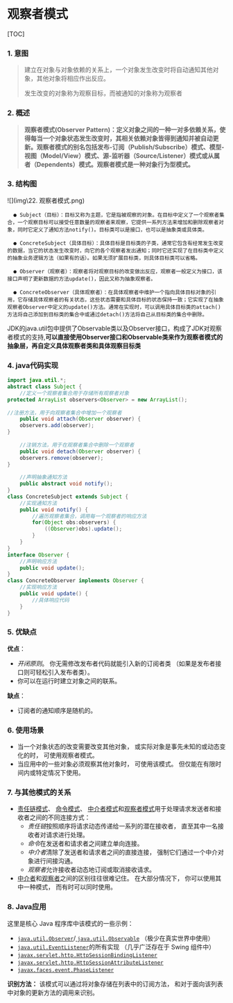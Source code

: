 # 观察者模式

[TOC]

### 1. 意图

>建立在对象与对象依赖的关系上，一个对象发生改变时将自动通知其他对象，其他对象将相应作出反应。
>
>发生改变的对象称为观察目标，而被通知的对象称为观察者

### 2. 概述

>**观察者模式(Observer Pattern)：定义对象之间的一种一对多依赖关系，使得每当一个对象状态发生改变时，其相关依赖对象皆得到通知并被自动更新。观察者模式的别名包括发布-订阅（Publish/Subscribe）模式、模型-视图（Model/View）模式、源-监听器（Source/Listener）模式或从属者（Dependents）模式。观察者模式是一种对象行为型模式。** 

### 3. 结构图

![](img\22. 观察者模式.png)

      ● Subject（目标）：目标又称为主题，它是指被观察的对象。在目标中定义了一个观察者集合，一个观察目标可以接受任意数量的观察者来观察，它提供一系列方法来增加和删除观察者对象，同时它定义了通知方法notify()。目标类可以是接口，也可以是抽象类或具体类。

      ● ConcreteSubject（具体目标）：具体目标是目标类的子类，通常它包含有经常发生改变的数据，当它的状态发生改变时，向它的各个观察者发出通知；同时它还实现了在目标类中定义的抽象业务逻辑方法（如果有的话）。如果无须扩展目标类，则具体目标类可以省略。

      ● Observer（观察者）：观察者将对观察目标的改变做出反应，观察者一般定义为接口，该接口声明了更新数据的方法update()，因此又称为抽象观察者。

      ● ConcreteObserver（具体观察者）：在具体观察者中维护一个指向具体目标对象的引用，它存储具体观察者的有关状态，这些状态需要和具体目标的状态保持一致；它实现了在抽象观察者Observer中定义的update()方法。通常在实现时，可以调用具体目标类的attach()方法将自己添加到目标类的集合中或通过detach()方法将自己从目标类的集合中删除。

JDK的java.util包中提供了Observable类以及Observer接口，构成了JDK对观察者模式的支持,**可以直接使用Observer接口和Observable类来作为观察者模式的抽象层，再自定义具体观察者类和具体观察目标类**

### 4. java代码实现

```java
import java.util.*;
abstract class Subject {
    //定义一个观察者集合用于存储所有观察者对象
protected ArrayList observers<Observer> = new ArrayList();
 
//注册方法，用于向观察者集合中增加一个观察者
	public void attach(Observer observer) {
    observers.add(observer);
}
 
    //注销方法，用于在观察者集合中删除一个观察者
	public void detach(Observer observer) {
    observers.remove(observer);
}
 
    //声明抽象通知方法
	public abstract void notify();
}
class ConcreteSubject extends Subject {
    //实现通知方法
	public void notify() {
        //遍历观察者集合，调用每一个观察者的响应方法
		for(Object obs:observers) {
			((Observer)obs).update();
		}
	}	
}
interface Observer {
    //声明响应方法
	public void update();
}
class ConcreteObserver implements Observer {
    //实现响应方法
	public void update() {
		//具体响应代码
	}
}
```



### 5. 优缺点

**优点**：

-  *开闭原则*。 你无需修改发布者代码就能引入新的订阅者类 （如果是发布者接口则可轻松引入发布者类）。
-  你可以在运行时建立对象之间的联系。

**缺点**：

-  订阅者的通知顺序是随机的。



### 6. 使用场景

-  当一个对象状态的改变需要改变其他对象， 或实际对象是事先未知的或动态变化的时， 可使用观察者模式。 
-  当应用中的一些对象必须观察其他对象时， 可使用该模式。 但仅能在有限时间内或特定情况下使用。 

### 7. 与其他模式的关系

- [责任链模式](https://refactoringguru.cn/design-patterns/chain-of-responsibility)、 [命令模式](https://refactoringguru.cn/design-patterns/command)、 [中介者模式](https://refactoringguru.cn/design-patterns/mediator)和[观察者模式](https://refactoringguru.cn/design-patterns/observer)用于处理请求发送者和接收者之间的不同连接方式：
  - *责任链*按照顺序将请求动态传递给一系列的潜在接收者， 直至其中一名接收者对请求进行处理。
  - *命令*在发送者和请求者之间建立单向连接。
  - *中介者*清除了发送者和请求者之间的直接连接， 强制它们通过一个中介对象进行间接沟通。
  - *观察者*允许接收者动态地订阅或取消接收请求。
- [中介者](https://refactoringguru.cn/design-patterns/mediator)和[观察者](https://refactoringguru.cn/design-patterns/observer)之间的区别往往很难记住。 在大部分情况下， 你可以使用其中一种模式， 而有时可以同时使用。 

### 8. Java应用

这里是核心 Java 程序库中该模式的一些示例：

- [`java.util.Observer`](https://docs.oracle.com/javase/8/docs/api/java/util/Observer.html)/[ `java.util.Observable`](https://docs.oracle.com/javase/8/docs/api/java/util/Observable.html) （极少在真实世界中使用）
- [`java.util.EventListener`](https://docs.oracle.com/javase/8/docs/api/java/util/EventListener.html)的所有实现 （几乎广泛存在于 Swing 组件中）
- [`javax.servlet.http.HttpSessionBindingListener`](https://docs.oracle.com/javaee/7/api/javax/servlet/http/HttpSessionBindingListener.html)
- [`javax.servlet.http.HttpSessionAttributeListener`](https://docs.oracle.com/javaee/7/api/javax/servlet/http/HttpSessionAttributeListener.html)
- [`javax.faces.event.PhaseListener`](https://docs.oracle.com/javaee/7/api/javax/faces/event/PhaseListener.html)

**识别方法：** 该模式可以通过将对象存储在列表中的订阅方法， 和对于面向该列表中对象的更新方法的调用来识别。